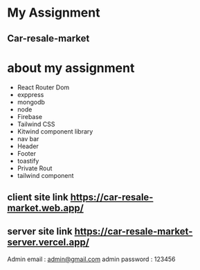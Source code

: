 # My Assignment
## Car-resale-market
# about my assignment

- React Router Dom
- exppress
- mongodb
- node
- Firebase
- Tailwind CSS
- Kitwind component library
-  nav bar
- Header
- Footer
- toastify
- Private Rout
- tailwind component

## client site link https://car-resale-market.web.app/
## server site link https://car-resale-market-server.vercel.app/

Admin email : admin@gmail.com
admin password : 123456